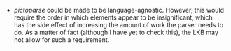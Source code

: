 - *pictoparse* could be made to be language-agnostic. However, this would require the order in which elements appear to be insignificant, which has the side effect of increasing the amount of work the parser needs to do. As a matter of fact (although I have yet to check this), the LKB may not allow for such a requirement.
